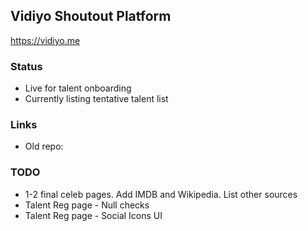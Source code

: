 ## Vidiyo Shoutout Platform
https://vidiyo.me

### Status
* Live for talent onboarding
* Currently listing tentative talent list

### Links
* Old repo: 

### TODO
* 1-2 final celeb pages. Add IMDB and Wikipedia. List other sources
* Talent Reg page - Null checks
* Talent Reg page - Social Icons UI